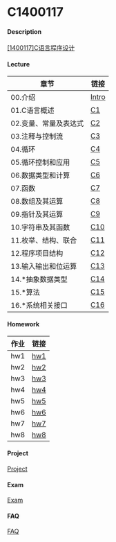 # C1400117

#### Description
[[1400117]C语言程序设计](https://lkljty.gitee.io/class/1400117.html)



#### Lecture

| 章节                  | 链接                        |
| --------------------- | --------------------------- |
| 00.介绍               | [Intro](./lecture/Intro.md) |
| 01.C语言概述          | [C1](./lecture/C1.md)       |
| 02.变量、常量及表达式 | [C2](./lecture/C2.md)       |
| 03.注释与控制流       | [C3](./lecture/C3.md)       |
| 04.循环               | [C4](./lecture/C4.md)       |
| 05.循环控制和应用     | [C5](./lecture/C5.md)       |
| 06.数据类型和计算     | [C6](./lecture/C6.md)       |
| 07.函数               | [C7](./lecture/C7.md)       |
| 08.数组及其运算       | [C8](./lecture/C8.md)       |
| 09.指针及其运算       | [C9](./lecture/C9.md)       |
| 10.字符串及其函数     | [C10](./lecture/C10.md)     |
| 11.枚举、结构、联合   | [C11](./lecture/C11.md)     |
| 12.程序项目结构       | [C12](./lecture/C12.md)     |
| 13.输入输出和位运算   | [C13](./lecture/C13.md)     |
| 14.*抽象数据类型      | [C14](./lecture/C14.md)     |
| 15.*算法              | [C15](./lecture/C15.md)     |
| 16.*系统相关接口      | [C16](./lecture/C16.md)     |



#### Homework

| 作业 | 链接                     |
| ---- | ------------------------ |
| hw1  | [hw1](./homework/hw1.md) |
| hw2  | [hw2](./homework/hw2.md) |
| hw3  | [hw3](./homework/hw3.md) |
| hw4  | [hw4](./homework/hw4.md) |
| hw5  | [hw5](./homework/hw5.md) |
| hw6  | [hw6](./homework/hw6.md) |
| hw7  | [hw7](./homework/hw7.md) |
| hw8  | [hw8](./homework/hw8.md) |



#### Project

[Project](./project/project.md)



#### Exam

[Exam](./exam/exam.md)



#### FAQ

[FAQ](./FAQ/FAQ.md)